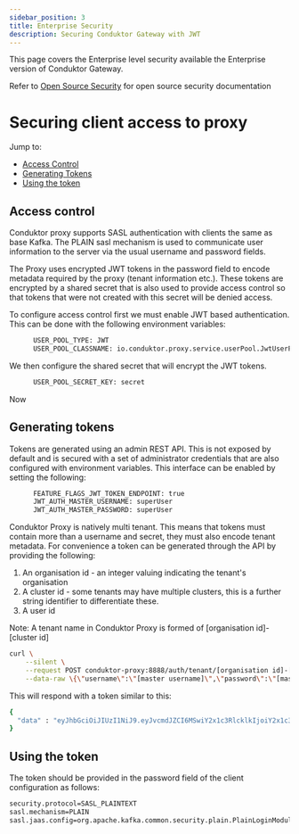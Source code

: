 ```yaml
---
sidebar_position: 3
title: Enterprise Security
description: Securing Conduktor Gateway with JWT 
---
```


This page covers the Enterprise level security available the Enterprise version of Conduktor Gateway.  

Refer to [Open Source Security](./oss_security.md) for open source security documentation



# Securing client access to proxy

Jump to:

- [Access Control](#access-control)
- [Generating Tokens](#generating-tokens)
- [Using the token](#using-the-token)

## Access control

Conduktor proxy supports SASL authentication with clients the same as base Kafka. The PLAIN sasl mechanism is used to 
communicate user information to the server via the usual username and password fields.

The Proxy uses encrypted JWT tokens in the password field to encode metadata required by the proxy (tenant 
information etc.). These tokens are encrypted by a shared secret that is also used to provide access control so that 
tokens that were not created with this secret will be denied access.

To configure access control first we must enable JWT based authentication. This can be done with the following 
environment variables:

```bash
      USER_POOL_TYPE: JWT
      USER_POOL_CLASSNAME: io.conduktor.proxy.service.userPool.JwtUserPoolService
```

We then configure the shared secret that will encrypt the JWT tokens.

```bash
      USER_POOL_SECRET_KEY: secret
```

Now 

## Generating tokens

Tokens are generated using an admin REST API. This is not exposed by default and is secured with a set of administrator 
credentials that are also configured with environment variables. This interface can be enabled by setting the 
following: 

```bash
      FEATURE_FLAGS_JWT_TOKEN_ENDPOINT: true
      JWT_AUTH_MASTER_USERNAME: superUser
      JWT_AUTH_MASTER_PASSWORD: superUser
```

Conduktor Proxy is natively multi tenant. This means that tokens must contain more than a username and secret, they 
must also encode tenant metadata. For convenience a token can be generated through the API by providing the following:

1. An organisation id - an integer valuing indicating the tenant's organisation
2. A cluster id - some tenants may have multiple clusters, this is a further string identifier to differentiate these.
3. A user id

Note: A tenant name in Conduktor Proxy is formed of [organisation id]-[cluster id]

```bash
curl \
    --silent \
    --request POST conduktor-proxy:8888/auth/tenant/[organisation id]-[cluster id]/user/[user id]/token \
    --data-raw \{\"username\":\"[master username]\",\"password\":\"[master password]\"\}'
```

This will respond with a token similar to this:

```bash
{
  "data" : "eyJhbGciOiJIUzI1NiJ9.eyJvcmdJZCI6MSwiY2x1c3RlcklkIjoiY2x1c3RlcjEiLCJ1c2VybmFtZSI6InRlc3RAY29uZHVrdG9yLmlvIn0.XhB1e_ZXvgZ8zIfr28UQ33S8VA7yfWyfdM561Em9lrM"
}
```

## Using the token

The token should be provided in the password field of the client configuration as follows:

```bash
security.protocol=SASL_PLAINTEXT
sasl.mechanism=PLAIN
sasl.jaas.config=org.apache.kafka.common.security.plain.PlainLoginModule required username="test@conduktor.io" password="eyJhbGciOiJIUzI1NiJ9.eyJvcmdJZCI6MSwiY2x1c3RlcklkIjoiY2x1c3RlcjEiLCJ1c2VybmFtZSI6InRlc3RAY29uZHVrdG9yLmlvIn0.XhB1e_ZXvgZ8zIfr28UQ33S8VA7yfWyfdM561Em9lrM";
```

